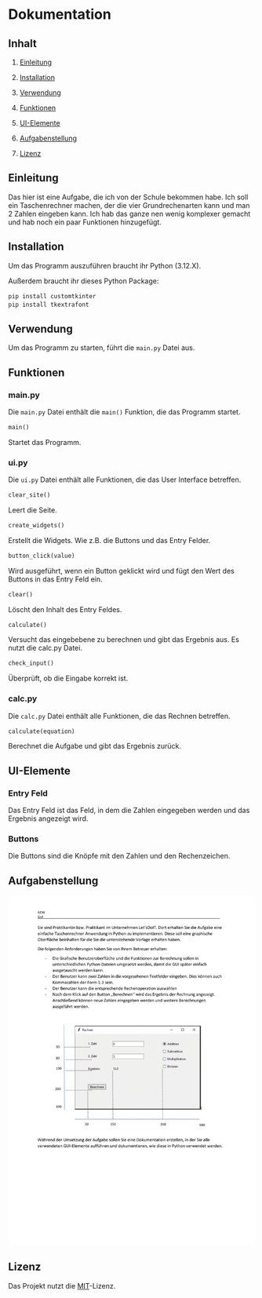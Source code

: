 # Dokumentation

## Inhalt

1. [Einleitung](#einleitung)

2. [Installation](#installation)

3. [Verwendung](#verwendung)

4. [Funktionen](#funktionen)

5. [UI-Elemente](#ui-elemente)

6. [Aufgabenstellung](#aufgabenstellung)

7. [Lizenz](#lizenz)

## Einleitung

Das hier ist eine Aufgabe, die ich von der Schule bekommen habe. Ich soll ein Taschenrechner machen, der die vier Grundrechenarten kann und man 2 Zahlen eingeben kann. Ich hab das ganze nen wenig komplexer gemacht und hab noch ein paar Funktionen hinzugefügt.

## Installation

Um das Programm auszuführen braucht ihr Python (3.12.X).

Außerdem braucht ihr dieses Python Package:
    
```bash
pip install customtkinter
pip install tkextrafont
```

## Verwendung

Um das Programm zu starten, führt die `main.py` Datei aus.

## Funktionen

### main.py

Die `main.py` Datei enthält die `main()` Funktion, die das Programm startet.

```python
main()
```
Startet das Programm.

### ui.py

Die `ui.py` Datei enthält alle Funktionen, die das User Interface betreffen.

```python
clear_site()
```
Leert die Seite.

```python
create_widgets()
```
Erstellt die Widgets. Wie z.B. die Buttons und das Entry Felder.

```python
button_click(value)
```
Wird ausgeführt, wenn ein Button geklickt wird und fügt den Wert des Buttons in das Entry Feld ein.

```python
clear()
```
Löscht den Inhalt des Entry Feldes.

```python
calculate()
```
Versucht das eingebebene zu berechnen und gibt das Ergebnis aus. Es nutzt die calc.py Datei.

```python
check_input()
```
Überprüft, ob die Eingabe korrekt ist.

### calc.py

Die `calc.py` Datei enthält alle Funktionen, die das Rechnen betreffen.

```python
calculate(equation)
```
Berechnet die Aufgabe und gibt das Ergebnis zurück.

## UI-Elemente

### Entry Feld

Das Entry Feld ist das Feld, in dem die Zahlen eingegeben werden und das Ergebnis angezeigt wird.

### Buttons

Die Buttons sind die Knöpfe mit den Zahlen und den Rechenzeichen.

## Aufgabenstellung

![Bildbeschreibung](resources/Aufgabe.png)


## Lizenz

Das Projekt nutzt die [MIT](https://choosealicense.com/licenses/mit/)-Lizenz.




